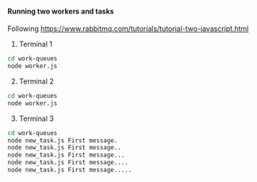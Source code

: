 #### Running two workers and tasks
Following https://www.rabbitmq.com/tutorials/tutorial-two-javascript.html

1. Terminal 1
```bash
cd work-queues
node worker.js
```

2. Terminal 2
```bash
cd work-queues
node worker.js
```

3. Terminal 3
```bash
cd work-queues
node new_task.js First message.
node new_task.js First message..
node new_task.js First message...
node new_task.js First message....
node new_task.js First message..... 
```
